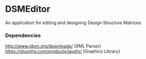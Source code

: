 # DSMEditor
An application for editing and designing Design Structure Matrices
### Dependencies
  <http://www.jdom.org/downloads/> (XML Parser)
  <https://gluonhq.com/products/javafx/> (Graphics Library)
